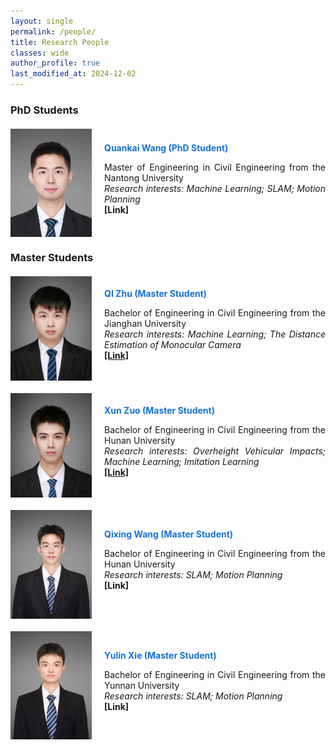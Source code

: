 ```yaml
---
layout: single
permalink: /people/
title: Research People
classes: wide
author_profile: true
last_modified_at: 2024-12-02
---
```


### PhD Students
<div style="display: flex; align-items: center; margin-top: 20px; margin-bottom: 20px;">
  <img src="/web_resources\people\wqk.jpg" style="flex-shrink: 0; width: 130px; margin-right: 20px;"/>
  <div style="text-align: justify;">
    <span style="color:#1772d0; display: block; margin-bottom: 10px;">
      <b>Quankai Wang (PhD Student)</b>
    </span>
    <p>
      Master of Engineering in Civil Engineering from the Nantong University
      <br/>   
      <i>Research interests: Machine Learning; SLAM; Motion Planning</i>   
      <br/>
      <b>[Link]</b>      
    </p>
  </div>
</div>

### Master Students

<div style="display: flex; align-items: center; margin-top: 20px; margin-bottom: 20px;">
  <img src="/web_resources\people\zhuqi.png" style="flex-shrink: 0; width: 130px; margin-right: 20px;"/>
  <div style="text-align: justify;">
    <span style="color:#1772d0; display: block; margin-bottom: 10px;">
      <b>QI Zhu (Master Student)</b>
    </span>
    <p>
      Bachelor of Engineering in Civil Engineering from the Jianghan University
      <br/>   
      <i>Research interests: Machine Learning; The Distance Estimation of Monocular Camera</i>   
      <br/>
      <a href="https://www.dengteam.com/index.php?m=content&c=index&a=show&catid=31&id=227"><b>[Link]</b></a>       
    </p>
  </div>
</div>

<div style="display: flex; align-items: center; margin-top: 20px; margin-bottom: 20px;">
  <img src="/web_resources\people\zuoxun.png" style="flex-shrink: 0; width: 130px; margin-right: 20px;"/>
  <div style="text-align: justify;">
    <span style="color:#1772d0; display: block; margin-bottom: 10px;">
      <b>Xun Zuo (Master Student)</b>
    </span>
    <p>
      Bachelor of Engineering in Civil Engineering from the Hunan University
      <br/>   
      <i>Research interests: Overheight Vehicular Impacts; Machine Learning; Imitation Learning</i>   
      <br/>
      <a href="https://www.dengteam.com/index.php?m=content&c=index&a=show&catid=31&id=228"><b>[Link]</b></a>       
    </p>
  </div>
</div>



<div style="display: flex; align-items: center; margin-top: 20px; margin-bottom: 20px;">
  <img src="/web_resources\people\wqx.jpg" style="flex-shrink: 0; width: 130px; margin-right: 20px;"/>
  <div style="text-align: justify;">
    <span style="color:#1772d0; display: block; margin-bottom: 10px;">
      <b>Qixing Wang (Master Student)</b>
    </span>
    <p>
      Bachelor of Engineering in Civil Engineering from the Hunan University
      <br/>   
      <i>Research interests: SLAM; Motion Planning</i>   
      <br/>
      <b>[Link]</b>     
    </p>
  </div>
</div>

<div style="display: flex; align-items: center; margin-top: 20px; margin-bottom: 20px;">
  <img src="/web_resources\people\xieyulin.jpg" style="flex-shrink: 0; width: 130px; margin-right: 20px;"/>
  <div style="text-align: justify;">
    <span style="color:#1772d0; display: block; margin-bottom: 10px;">
      <b>Yulin Xie (Master Student)</b>
    </span>
    <p>
      Bachelor of Engineering in Civil Engineering from the Yunnan University
      <br/>   
      <i>Research interests: SLAM; Motion Planning</i>   
      <br/>
      <b>[Link]</b>     
    </p>
  </div>
</div>





